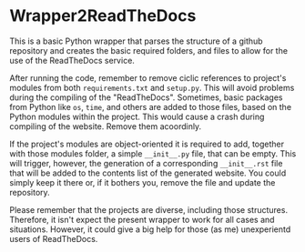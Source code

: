 # Wrapper2ReadTheDocs
This is a basic Python wrapper that parses the structure of a github repository and creates the basic required folders, and files to allow for the use of the ReadTheDocs service.

After running the code, remember to remove ciclic references to project's modules from both `requirements.txt` and `setup.py`. This will avoid problems during the compiling of the "ReadTheDocs". Sometimes, basic packages from Python like `os`, `time`, and others are added to those files, based on the Python modules within the project. This would cause a crash during compiling of the website. Remove them acoordinly.

If the project's modules are object-oriented it is required to add, together with those modules folder, a simple `__init__.py` file, that can be empty. This will trigger, however, the generation of a corresponding `__init__.rst` file that will be added to the contents list of the generated website. You could simply keep it there or, if it bothers you, remove the file and update the repository.

Please remember that the projects are diverse, including those structures. Therefore, it isn't expect the present wrapper to work for all cases and situations. However, it could give a big help for those (as me) unexperientd users of ReadTheDocs.
